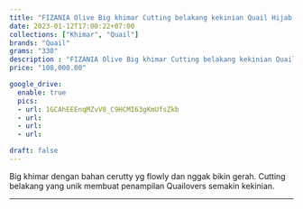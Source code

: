 ```yaml
---
title: "FIZANIA Olive Big khimar Cutting belakang kekinian Quail Hijab bahan cerutty"
date: 2023-01-12T17:00:22+07:00
collections: ["Khimar", "Quail"]
brands: "Quail"
grams: "330"
description : "FIZANIA Olive Big khimar Cutting belakang kekinian Quail Hijab bahan cerutty"
price: "108,000.00"

google_drive:
  enable: true
  pics:
  - url: 1GCAhEEEnqMZvV8_C9HCMI63gKmUfsZkb
  - url: 
  - url: 
  - url: 

draft: false
---
```


Big khimar dengan bahan cerutty yg flowly dan nggak bikin gerah. Cutting belakang yang unik membuat penampilan Quailovers semakin kekinian.

_________    
 

